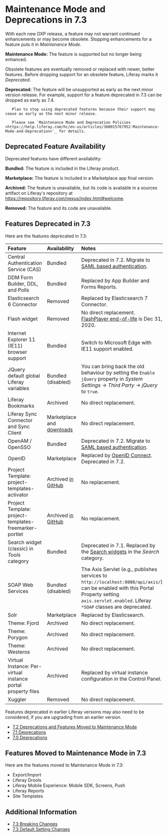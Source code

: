 # Maintenance Mode and Deprecations in 7.3

With each new DXP release, a feature may not warrant continued enhancements or may become obsolete. Stopping enhancements for a feature puts it in _Maintenance Mode_.

**Maintenance Mode:** The feature is supported but no longer being enhanced.

Obsolete features are eventually removed or replaced with newer, better features. Before dropping support for an obsolete feature, Liferay marks it _Deprecated_.

**Deprecated:** The feature will be unsupported as early as the next minor version release. For example, support for a feature deprecated in 7.3 can be dropped as early as 7.4.

```important::
   Plan to stop using deprecated features because their support may cease as early as the next minor release.
```

```important::
   Please see `Maintenance Mode and Deprecation Policies <https://help.liferay.com/hc/en-us/articles/360015767952-Maintenance-Mode-and-Deprecation>`_ for details.
```

## Deprecated Feature Availability

Deprecated features have different availability:

**Bundled:** The feature is included in the Liferay product.

**Marketplace:** The feature is included in a Marketplace app final version.

**Archived:** The feature is unavailable, but its code is available in a sources artifact on Liferay's repository at <https://repository.liferay.com/nexus/index.html#welcome>.

**Removed:** The feature and its code are unavailable.

## Features Deprecated in 7.3

Here are the features deprecated in 7.3:

| Feature                                                      | Availability                                                                              | Notes                                                                                                                                                                                             |
| :----------------------------------------------------------- | :---------------------------------------------------------------------------------------- | :------------------------------------------------------------------------------------------------------------------------------------------------------------------------------------------------ |
| Central Authentication Service (CAS)                         | Bundled                                                                                   | Deprecated in 7.2. Migrate to [SAML based authentication](../../securing-liferay/configuring-sso/authenticating-with-saml/single-sign-on-with-saml.md).                                           |
| DDM Form Builder, DDL, and Polls                             | Bundled                                                                                   | Replaced by App Builder and Forms Reports.                                                                                                                                                        |
| Elasticsearch 6 Connector                                    | Removed                                                                                   | Replaced by Elasticsearch 7 Connector.                                                                                                                                                            |
| Flash widget                                                 | Removed                                                                                   | No direct replacement. [FlashPlayer end-of-life](https://www.adobe.com/products/flashplayer/end-of-life.html) is Dec 31, 2020.                                                                    |
| Internet Explorer 11 (IE11) browser support                  | Bundled                                                                                   | Switch to Microsoft Edge with IE11 support enabled.                                                                                                                                               |
| JQuery default global Liferay variables                      | Bundled (disabled)                                                                        | You can bring back the old behaviour by setting the `Enable jQuery` property in _System Settings_ &rarr; _Third Party_ &rarr; _jQuery_ to `true`.                                                 |
| Liferay Bookmarks                                            | Archived                                                                                  | No direct replacement.                                                                                                                                                                            |
| Liferay Sync Connector and Sync Client                       | Marketplace and [downloads](https://web.liferay.com/downloads/liferay-sync)               | No direct replacement.                                                                                                                                                                            |
| OpenAM / OpenSSO                                             | Bundled                                                                                   | Deprecated in 7.2. Migrate to [SAML based authentication](../../installation-and-upgrades/securing-liferay/configuring-sso/authenticating-with-saml/single-sign-on-with-saml.md).                 |
| OpenID                                                       | Marketplace                                                                               | Replaced by [OpenID Connect](../../securing-liferay/configuring-sso/other-ssos/using-openid-connect.md). Deprecated in 7.2.                                                                       |
| Project Template: project-templates-activator                | Archived [in GitHub](https://github.com/liferay/liferay-blade-cli/tree/master/extensions) | No replacement.                                                                                                                                                                                   |
| Project Template: project-templates-freemarker-portlet       | Archived [in GitHub](https://github.com/liferay/liferay-blade-cli/tree/master/extensions) | No replacement.                                                                                                                                                                                   |
| Search widget (classic) in _Tools_ category                  | Bundled                                                                                   | Deprecated in 7.1. Replaced by the [Search widgets](../../../using-search/search-pages-and-widgets/search-results/search-results.md) in the _Search_ category.                                    |
| SOAP Web Services                                            | Bundled (disabled)                                                                        | The Axis Servlet (e.g., publishes services to `http://localhost:8080/api/axis/`) can be enabled with this Portal Property setting `axis.servlet.enabled`. Liferay `*SOAP` classes are deprecated. |
| Solr                                                         | Marketplace                                                                               | Replaced by Elasticsearch.                                                                                                                                                                        |
| Theme: Fjord                                                 | Archived                                                                                  | No direct replacement.                                                                                                                                                                            |
| Theme: Porygon                                               | Archived                                                                                  | No direct replacement.                                                                                                                                                                            |
| Theme: Westeros                                              | Archived                                                                                  | No direct replacement.                                                                                                                                                                            |
| Virtual Instance: Per-virtual instance portal property files | Archived                                                                                  | Replaced by virtual instance configuration in the Control Panel.                                                                                                                                  |
| Xuggler                                                      | Removed                                                                                   | No direct replacement.                                                                                                                                                                            |

Features deprecated in earlier Liferay versions may also need to be considered, if you are upgrading from an earlier version.

-   [7.2 Deprecations and Features Moved to Maintenance Mode](./maintenance-mode-and-deprecations-in-7-2.md)
-   [7.1 Deprecations](https://help.liferay.com/hc/en-us/articles/360018403151-Digital-Experience-Platform-7-1-Deprecated-and-Removed-Items)
-   [7.0 Deprecations](https://help.liferay.com/hc/en-us/articles/360018123832-Digital-Experience-Platform-7-0-Deprecated-and-Removed-Items)

## Features Moved to Maintenance Mode in 7.3

Here are the features moved to Maintenance Mode in 7.3:

-   Export/Import
-   Liferay Drools
-   Liferay Mobile Experience: Mobile SDK, Screens, Push
-   Liferay Reports
-   Site Templates

## Additional Information

-   [7.3 Breaking Changes](../../../liferay-internals/reference/7-3-breaking-changes.md)
-   [7.3 Default Setting Changes](./default-setting-changes-in-7-3.md)
